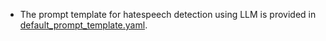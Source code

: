 * The prompt template for hatespeech detection using LLM is provided in 
[default_prompt_template.yaml](default_prompt_template.yaml).
